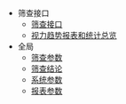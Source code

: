 - 筛查接口
    - [筛查接口](/筛查接口/接口文档.md)     
    - [视力趋势报表和统计总览](/筛查接口/视力趋势报表和统计总览.md)     
- 全局
    - [筛查参数](/全局/筛查参数.md)
    - [筛查结论](/全局/筛查结论.md)
    - [系统参数](/全局/系统参数.md)
    - [报表参数](/全局/报表参数.md)
